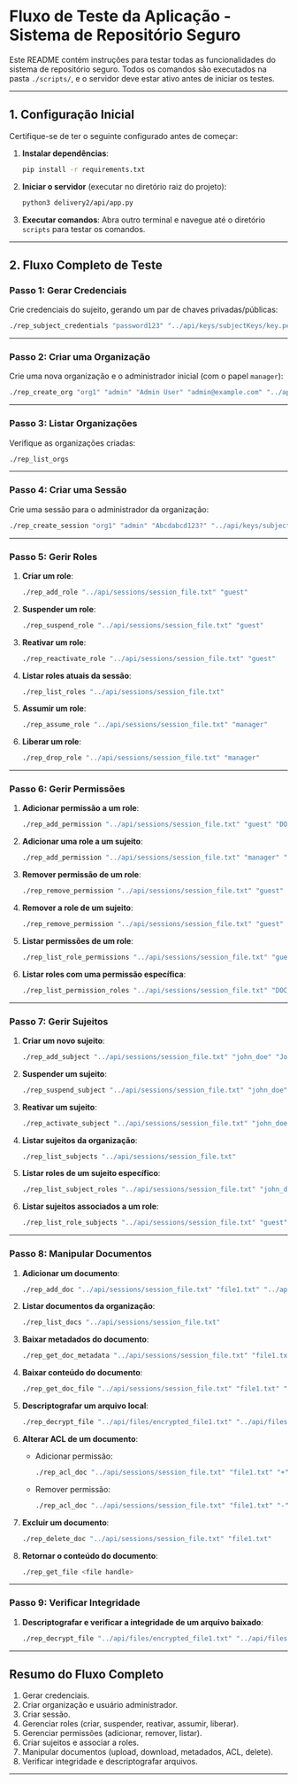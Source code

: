 # **Fluxo de Teste da Aplicação - Sistema de Repositório Seguro**

Este README contém instruções para testar todas as funcionalidades do sistema de repositório seguro. Todos os comandos são executados na pasta `./scripts/`, e o servidor deve estar ativo antes de iniciar os testes.

---

## **1. Configuração Inicial**

Certifique-se de ter o seguinte configurado antes de começar:

1. **Instalar dependências**:
   ```bash
   pip install -r requirements.txt
   ```
2. **Iniciar o servidor** (executar no diretório raiz do projeto):
   ```bash
   python3 delivery2/api/app.py
   ```
3. **Executar comandos**: Abra outro terminal e navegue até o diretório `scripts` para testar os comandos.

---

## **2. Fluxo Completo de Teste**

### **Passo 1: Gerar Credenciais**

Crie credenciais do sujeito, gerando um par de chaves privadas/públicas:

```bash
./rep_subject_credentials "password123" "../api/keys/subjectKeys/key.pem"
```

---

### **Passo 2: Criar uma Organização**

Crie uma nova organização e o administrador inicial (com o papel `manager`):

```bash
./rep_create_org "org1" "admin" "Admin User" "admin@example.com" "../api/keys/subjectKeys/key.pem.pub"
```

---

### **Passo 3: Listar Organizações**

Verifique as organizações criadas:

```bash
./rep_list_orgs
```

---

### **Passo 4: Criar uma Sessão**

Crie uma sessão para o administrador da organização:

```bash
./rep_create_session "org1" "admin" "Abcdabcd123?" "../api/keys/subjectKeys/key.pem" "../api/sessions/session_file.txt"
```

---

### **Passo 5: Gerir Roles**

1. **Criar um role**:

   ```bash
   ./rep_add_role "../api/sessions/session_file.txt" "guest"
   ```

2. **Suspender um role**:

   ```bash
   ./rep_suspend_role "../api/sessions/session_file.txt" "guest"
   ```

3. **Reativar um role**:

   ```bash
   ./rep_reactivate_role "../api/sessions/session_file.txt" "guest"
   ```

4. **Listar roles atuais da sessão**:

   ```bash
   ./rep_list_roles "../api/sessions/session_file.txt"
   ```

5. **Assumir um role**:

   ```bash
   ./rep_assume_role "../api/sessions/session_file.txt" "manager"
   ```

6. **Liberar um role**:

   ```bash
   ./rep_drop_role "../api/sessions/session_file.txt" "manager"
   ```

---

### **Passo 6: Gerir Permissões**

1. **Adicionar permissão a um role**:

   ```bash
   ./rep_add_permission "../api/sessions/session_file.txt" "guest" "DOC_NEW"
   ```

2. **Adicionar uma role a um sujeito**:

   ```bash
   ./rep_add_permission "../api/sessions/session_file.txt" "manager" "username"
   ```

3. **Remover permissão de um role**:

   ```bash
   ./rep_remove_permission "../api/sessions/session_file.txt" "guest" "DOC_NEW"
   ```

4. **Remover a role de um sujeito**:

   ```bash
   ./rep_remove_permission "../api/sessions/session_file.txt" "guest" "username"
   ```

5. **Listar permissões de um role**:

   ```bash
   ./rep_list_role_permissions "../api/sessions/session_file.txt" "guest"
   ```

6. **Listar roles com uma permissão específica**:

   ```bash
   ./rep_list_permission_roles "../api/sessions/session_file.txt" "DOC_READ"
   ```

---

### **Passo 7: Gerir Sujeitos**

1. **Criar um novo sujeito**:

   ```bash
   ./rep_add_subject "../api/sessions/session_file.txt" "john_doe" "John Doe" "john@example.com" "../api/keys/subjectKeys/key.pem.pub"
   ```

2. **Suspender um sujeito**:

   ```bash
   ./rep_suspend_subject "../api/sessions/session_file.txt" "john_doe"
   ```

3. **Reativar um sujeito**:

   ```bash
   ./rep_activate_subject "../api/sessions/session_file.txt" "john_doe"
   ```

4. **Listar sujeitos da organização**:

   ```bash
   ./rep_list_subjects "../api/sessions/session_file.txt"
   ```

5. **Listar roles de um sujeito específico**:

   ```bash
   ./rep_list_subject_roles "../api/sessions/session_file.txt" "john_doe"
   ```

6. **Listar sujeitos associados a um role**:

   ```bash
   ./rep_list_role_subjects "../api/sessions/session_file.txt" "guest"
   ```

---

### **Passo 8: Manipular Documentos**

1. **Adicionar um documento**:

   ```bash
   ./rep_add_doc "../api/sessions/session_file.txt" "file1.txt" "../api/files/file1.txt"
   ```

2. **Listar documentos da organização**:

   ```bash
   ./rep_list_docs "../api/sessions/session_file.txt"
   ```

3. **Baixar metadados do documento**:

   ```bash
   ./rep_get_doc_metadata "../api/sessions/session_file.txt" "file1.txt"
   ```

4. **Baixar conteúdo do documento**:

   ```bash
   ./rep_get_doc_file "../api/sessions/session_file.txt" "file1.txt" "../api/files/downloaded_file1.txt"
   ```

5. **Descriptografar um arquivo local**:

   ```bash
   ./rep_decrypt_file "../api/files/encrypted_file1.txt" "../api/files/encryption_metadata.json"
   ```

6. **Alterar ACL de um documento**:

   - Adicionar permissão:
     ```bash
     ./rep_acl_doc "../api/sessions/session_file.txt" "file1.txt" "+" "guest" "DOC_READ"
     ```
   - Remover permissão:
     ```bash
     ./rep_acl_doc "../api/sessions/session_file.txt" "file1.txt" "-" "guest" "DOC_READ"
     ```

7. **Excluir um documento**:

   ```bash
   ./rep_delete_doc "../api/sessions/session_file.txt" "file1.txt"
   ```

8. **Retornar o conteúdo do documento**:
   ```bash
   ./rep_get_file <file handle>
   ```

---

### **Passo 9: Verificar Integridade**

1. **Descriptografar e verificar a integridade de um arquivo baixado**:

   ```bash
   ./rep_decrypt_file "../api/files/encrypted_file1.txt" "../api/files/encryption_metadata.json"
   ```

---

## **Resumo do Fluxo Completo**

1. Gerar credenciais.
2. Criar organização e usuário administrador.
3. Criar sessão.
4. Gerenciar roles (criar, suspender, reativar, assumir, liberar).
5. Gerenciar permissões (adicionar, remover, listar).
6. Criar sujeitos e associar a roles.
7. Manipular documentos (upload, download, metadados, ACL, delete).
8. Verificar integridade e descriptografar arquivos.

---

